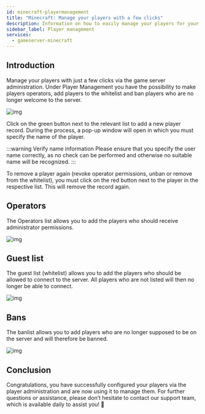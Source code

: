 ```yaml
---
id: minecraft-playermanagement
title: "Minecraft: Manage your players with a few clicks"
description: Information on how to easily manage your players for your Minecraft server from ZAP-Hosting 
sidebar_label: Player management
services:
  - gameserver-minecraft
---
```


## Introduction

Manage your players with just a few clicks via the game server administration. Under Player Management you have the possibility to make players operators, add players to the whitelist and ban players who are no longer welcome to the server. 

![img](https://screensaver01.zap-hosting.com/index.php/s/ijDqwZdpmkFMGdn/preview)

Click on the green button next to the relevant list to add a new player record. During the process, a pop-up window will open in which you must specify the name of the player. 

:::warning Verify name information
Please ensure that you specify the user name correctly, as no check can be performed and otherwise no suitable name will be recognized. 
:::

To remove a player again (revoke operator permissions, unban or remove from the whitelist), you must click on the red button next to the player in the respective list. This will remove the record again. 



## Operators
The Operators list allows you to add the players who should receive administrator permissions. 

![img](https://screensaver01.zap-hosting.com/index.php/s/Kjpe8t3DFEdgPSz/preview)

## Guest list
The guest list (whitelist) allows you to add the players who should be allowed to connect to the server. All players who are not listed will then no longer be able to connect. 

![img](https://screensaver01.zap-hosting.com/index.php/s/iY8dSnoXpFYfpfz/preview)

## Bans
The banlist allows you to add players who are no longer supposed to be on the server and will therefore be banned. 

![img](https://screensaver01.zap-hosting.com/index.php/s/aspGsM28fimDR3a/preview)


## Conclusion
Congratulations, you have successfully configured your players via the player administration and are now using it to manage them. For further questions or assistance, please don’t hesitate to contact our support team, which is available daily to assist you! 🙂

